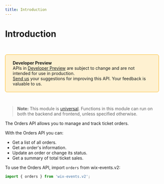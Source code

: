 ```yaml
---
title: Introduction
---
```

# Introduction

&nbsp;

<div style="background-color: #FEF1D1; padding: 18px 24px; border-radius: 6px; border: 1px solid #FDB10C; box-sizing: border-box; display: inline-block">
    <b>Developer Preview</b>
    <br/>
    <span>APIs in <a href="https://www.wix.com/velo/reference/api-overview/developer-preview">Developer Preview</a> are subject to change and are not intended for use in production.<br/><a href="mailto:velo-preview-feedback@wix.com">Send us</a> your suggestions for improving this API. Your feedback is valuable to us.</span>
</div>

&nbsp;

> **Note:** This module is [universal](/api-overview/api-versions#universal-modules). Functions in this module can run on both the backend and frontend, unless specified otherwise.

The Orders API allows you to manage and track ticket orders.

With the Orders API you can:

- Get a list of all orders.
- Get an order's information.
- Update an order or change its status.
- Get a summary of total ticket sales.


To use the Orders API,
import `orders` from wix-events.v2:

```js
import { orders } from 'wix-events.v2';
```
